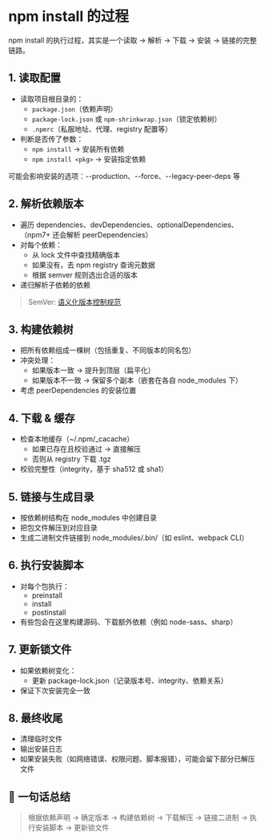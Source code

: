 # npm install 的过程

npm install 的执行过程，其实是一个读取 → 解析 → 下载 → 安装 → 链接的完整链路。

## 1. 读取配置

- 读取项目根目录的：
  - `package.json`（依赖声明）
  - `package-lock.json` 或 `npm-shrinkwrap.json`（锁定依赖树）
  - `.npmrc`（私服地址、代理、registry 配置等）
- 判断是否传了参数：
  - `npm install` → 安装所有依赖
  - `npm install <pkg>` → 安装指定依赖

可能会影响安装的选项：--production、--force、--legacy-peer-deps 等

## 2. 解析依赖版本

- 遍历 dependencies、devDependencies、optionalDependencies、（npm7+ 还会解析 peerDependencies）
- 对每个依赖：
  - 从 lock 文件中查找精确版本
  - 如果没有，去 npm registry 查询元数据
  - 根据 semver 规则选出合适的版本
- 递归解析子依赖的依赖

> SemVer: [语义化版本控制规范](https://semver.org/lang/zh-CN/)

## 3. 构建依赖树

- 把所有依赖组成一棵树（包括重复、不同版本的同名包）
- 冲突处理：
  - 如果版本一致 → 提升到顶层（扁平化）
  - 如果版本不一致 → 保留多个副本（嵌套在各自 node_modules 下）
- 考虑 peerDependencies 的安装位置

## 4. 下载 & 缓存

- 检查本地缓存（~/.npm/_cacache）
  - 如果已存在且校验通过 → 直接解压
  - 否则从 registry 下载 .tgz
- 校验完整性（integrity，基于 sha512 或 sha1）

## 5. 链接与生成目录

- 按依赖树结构在 node_modules 中创建目录
- 把包文件解压到对应目录
- 生成二进制文件链接到 node_modules/.bin/（如 eslint、webpack CLI）

## 6. 执行安装脚本

- 对每个包执行：
  - preinstall
  - install
  - postinstall
- 有些包会在这里构建源码、下载额外依赖（例如 node-sass、sharp）

## 7. 更新锁文件

- 如果依赖树变化：
  - 更新 package-lock.json（记录版本号、integrity、依赖关系）
- 保证下次安装完全一致

## 8. 最终收尾

- 清理临时文件
- 输出安装日志
- 如果安装失败（如网络错误、权限问题、脚本报错），可能会留下部分已解压文件

## 📌 一句话总结

> 根据依赖声明 → 确定版本 → 构建依赖树 → 下载解压 → 链接二进制 → 执行安装脚本 → 更新锁文件
